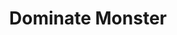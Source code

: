 ---
title: "Dominate Monster"
permalink: /spells/dominate-monster/
tags:
  - Spell
available_for:
  - Bard
  - Sorcerer
  - Warlock
  - Wizard
level: "8th Level"
school: "Enchantment"
range: "60 ft"
comp:
  - V
  - S
duration: "Up to 1 hour"
concentration: true
attack: "WIS Save"
description: |
  You attempt to beguile a creature that you can see within range. It must succeed on a wisdom saving throw or be charmed by you for the duration. If you or creatures that are friendly to you are fighting it, it has advantage on the saving throw.

  While the creature is charmed, you have a telepathic link with it as long as the two of you are on the same plane of existence. You can use this telepathic link to issue commands to the creature while you are conscious (no action required), which it does its best to obey. You can specify a simple and general course of action, such as "Attack that creature," "Run over there," or "Fetch that object." If the creature completes the order and doesn't receive further direction from you, it defends and preserves itself to the best of its ability.

  You can use your action to take total and precise control of the target. Until the end of your next turn, the creature takes only the actions you choose, and doesn't do anything that you don't allow it to do. During this time, you can also cause the creature to use a reaction, but this requires you to use your own reaction as well.

  Each time the target takes damage, it makes a new wisdom saving throw against the spell. If the saving throw succeeds, the spell ends.

  **At higher levels.** When you cast this spell with a 9th-level spell slot, the duration is concentration, up to 8 hours.
excerpt: "You attempt to beguile a creature that you can see within range."
source: "Basic Rules"
---